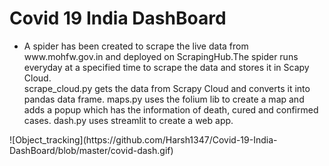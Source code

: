 # Covid 19 India DashBoard
<ul>
<li>A spider has been created to scrape the live data from www.mohfw.gov.in and deployed on ScrapingHub.The spider runs everyday at a specified time to scrape the data and stores it in Scapy Cloud.
</li>scrape_cloud.py gets the data from Scrapy Cloud and converts it into pandas data frame.
</li>maps.py uses the folium lib to create a map and adds a popup which has the information of death, cured and confirmed cases.
</li>dash.py uses streamlit to create a web app.
</ul>
![Object_tracking](https://github.com/Harsh1347/Covid-19-India-DashBoard/blob/master/covid-dash.gif)
